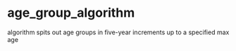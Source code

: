 # age_group_algorithm
algorithm spits out age groups in five-year increments up to a specified max age
